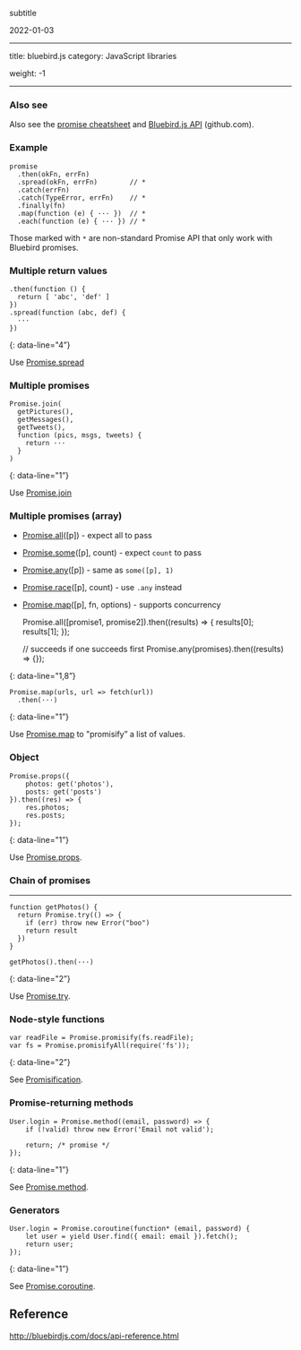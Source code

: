 subtitle

2022-01-03

------------------------------------------------------------------------

title: bluebird.js category: JavaScript libraries

weight: -1

------------------------------------------------------------------------

### Also see

Also see the [promise cheatsheet](promise.html) and [Bluebird.js API](https://github.com/petkaantonov/bluebird/blob/master/API.md) (github.com).

### Example

    promise
      .then(okFn, errFn)
      .spread(okFn, errFn)        // *
      .catch(errFn)
      .catch(TypeError, errFn)    // *
      .finally(fn)
      .map(function (e) { ··· })  // *
      .each(function (e) { ··· }) // *

Those marked with `*` are non-standard Promise API that only work with Bluebird promises.

### Multiple return values

    .then(function () {
      return [ 'abc', 'def' ]
    })
    .spread(function (abc, def) {
      ···
    })

{: data-line="4”}

Use [Promise.spread](http://bluebirdjs.com/docs/api/promise.spread.html)

### Multiple promises

    Promise.join(
      getPictures(),
      getMessages(),
      getTweets(),
      function (pics, msgs, tweets) {
        return ···
      }
    )

{: data-line="1”}

Use [Promise.join](http://bluebirdjs.com/docs/api/promise.join.html)

### Multiple promises (array)

-   [Promise.all](http://bluebirdjs.com/docs/api/promise.all.html)(\[p\]) - expect all to pass
-   [Promise.some](http://bluebirdjs.com/docs/api/promise.some.html)(\[p\], count) - expect `count` to pass
-   [Promise.any](http://bluebirdjs.com/docs/api/promise.any.html)(\[p\]) - same as `some([p], 1)`
-   [Promise.race](http://bluebirdjs.com/docs/api/promise.race.html)(\[p\], count) - use `.any` instead
-   [Promise.map](http://bluebirdjs.com/docs/api/promise.map.html)(\[p\], fn, options) - supports concurrency

    Promise.all([promise1, promise2]).then((results) => {
        results[0];
        results[1];
    });

    // succeeds if one succeeds first
    Promise.any(promises).then((results) => {});

{: data-line="1,8”}

    Promise.map(urls, url => fetch(url))
      .then(···)

{: data-line="1”}

Use [Promise.map](http://bluebirdjs.com/docs/api/promise.map.html) to "promisify” a list of values.

### Object

    Promise.props({
        photos: get('photos'),
        posts: get('posts')
    }).then((res) => {
        res.photos;
        res.posts;
    });

{: data-line="1”}

Use [Promise.props](http://bluebirdjs.com/docs/api/promise.props.html).

### Chain of promises

------------------------------------------------------------------------


    function getPhotos() {
      return Promise.try(() => {
        if (err) throw new Error("boo")
        return result
      })
    }

    getPhotos().then(···)

{: data-line="2”}

Use [Promise.try](http://bluebirdjs.com/docs/api/promise.try.html).

### Node-style functions

    var readFile = Promise.promisify(fs.readFile);
    var fs = Promise.promisifyAll(require('fs'));

{: data-line="2”}

See [Promisification](http://bluebirdjs.com/docs/api/promisification.html).

### Promise-returning methods

    User.login = Promise.method((email, password) => {
        if (!valid) throw new Error('Email not valid');

        return; /* promise */
    });

{: data-line="1”}

See [Promise.method](http://bluebirdjs.com/docs/api/promise.method.html).

### Generators

    User.login = Promise.coroutine(function* (email, password) {
        let user = yield User.find({ email: email }).fetch();
        return user;
    });

{: data-line="1”}

See [Promise.coroutine](http://bluebirdjs.com/docs/api/promise.coroutine.html).

Reference
---------

<a href="http://bluebirdjs.com/docs/api-reference.html" class="uri">http://bluebirdjs.com/docs/api-reference.html</a>

